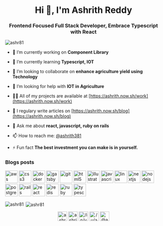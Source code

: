 <h1 align="center">Hi 👋, I'm Ashrith Reddy</h1>
<h3 align="center">Frontend Focused Full Stack Developer, Embrace Typescript with React</h3>

<p align="left"> <img src="https://komarev.com/ghpvc/?username=ashr81" alt="ashr81" /> </p>

- 🔭 I’m currently working on **Component Library**

- 🌱 I’m currently learning **Typescript, IOT**

- 👯 I’m looking to collaborate on **enhance agriculture yield using Technology**

- 🤝 I’m looking for help with **IOT in Agriculture**

- 👨‍💻 All of my projects are available at [https://ashrith.now.sh/work](https://ashrith.now.sh/work)

- 📝 I regulary write articles on [https://ashrith.now.sh/blog](https://ashrith.now.sh/blog)

- 💬 Ask me about **react, javascript, ruby on rails**

- 📫 How to reach me: [@ashrith381](https://twitter.com/ashrith381)

- ⚡ Fun fact **The best investment you can make is in yourself.**

### Blogs posts
<!-- BLOG-POST-LIST:START -->
<!-- BLOG-POST-LIST:END -->

<p align="left"><img src="https://devicons.github.io/devicon/devicon.git/icons/amazonwebservices/amazonwebservices-original-wordmark.svg" alt="aws" width="40" height="40"/> <img src="https://devicons.github.io/devicon/devicon.git/icons/css3/css3-original-wordmark.svg" alt="css3" width="40" height="40"/> <img src="https://devicons.github.io/devicon/devicon.git/icons/docker/docker-original-wordmark.svg" alt="docker" width="40" height="40"/> <img src="https://www.vectorlogo.zone/logos/gatsbyjs/gatsbyjs-icon.svg" alt="gatsby" width="40" height="40"/> <img src="https://www.vectorlogo.zone/logos/git-scm/git-scm-icon.svg" alt="git" width="40" height="40"/> <img src="https://devicons.github.io/devicon/devicon.git/icons/html5/html5-original-wordmark.svg" alt="html5" width="40" height="40"/> <img src="https://www.vectorlogo.zone/logos/adobe_illustrator/adobe_illustrator-icon.svg" alt="illustrator" width="40" height="40"/> <img src="https://devicons.github.io/devicon/devicon.git/icons/javascript/javascript-original.svg" alt="javascript" width="40" height="40"/> <img src="https://devicons.github.io/devicon/devicon.git/icons/linux/linux-original.svg" alt="linux" width="40" height="40"/> <img src="https://cdn.worldvectorlogo.com/logos/nextjs-3.svg" alt="nextjs" width="40" height="40"/> <img src="https://devicons.github.io/devicon/devicon.git/icons/nodejs/nodejs-original-wordmark.svg" alt="nodejs" width="40" height="40"/> <img src="https://devicons.github.io/devicon/devicon.git/icons/postgresql/postgresql-original-wordmark.svg" alt="postgresql" width="40" height="40"/> <img src="https://devicons.github.io/devicon/devicon.git/icons/rails/rails-original-wordmark.svg" alt="rails" width="40" height="40"/> <img src="https://devicons.github.io/devicon/devicon.git/icons/react/react-original-wordmark.svg" alt="react" width="40" height="40"/> <img src="https://devicons.github.io/devicon/devicon.git/icons/redis/redis-original-wordmark.svg" alt="redis" width="40" height="40"/> <img src="https://devicons.github.io/devicon/devicon.git/icons/ruby/ruby-original-wordmark.svg" alt="ruby" width="40" height="40"/> <img src="https://devicons.github.io/devicon/devicon.git/icons/typescript/typescript-original.svg" alt="typescript" width="40" height="40"/></p><p><img align="left" src="https://github-readme-stats.vercel.app/api/top-langs/?username=ashr81&layout=compact&hide=html" alt="ashr81" /></p>

<p>&nbsp;<img align="center" src="https://github-readme-stats.vercel.app/api?username=ashr81&show_icons=true" alt="ashr81" /></p>

<p align="center">
<a href="https://codepen.io/ashr81" target="blank"><img align="center" src="https://cdn.jsdelivr.net/npm/simple-icons@3.0.1/icons/codepen.svg" alt="ashr81" height="30" width="30" /></a>
<a href="https://twitter.com/ashrith381" target="blank"><img align="center" src="https://cdn.jsdelivr.net/npm/simple-icons@3.0.1/icons/twitter.svg" alt="ashrith381" height="30" width="30" /></a>
<a href="https://linkedin.com/in//in/vashrithreddy/" target="blank"><img align="center" src="https://cdn.jsdelivr.net/npm/simple-icons@3.0.1/icons/linkedin.svg" alt="/in/vashrithreddy/" height="30" width="30" /></a>
<a href="https://codesandbox.com//u/ashr81" target="blank"><img align="center" src="https://cdn.jsdelivr.net/npm/simple-icons@3.0.1/icons/codesandbox.svg" alt="/u/ashr81" height="30" width="30" /></a>
<a href="https://medium.com/@ashr81" target="blank"><img align="center" src="https://cdn.jsdelivr.net/npm/simple-icons@3.0.1/icons/medium.svg" alt="@ashr81" height="30" width="30" /></a>
</p>

